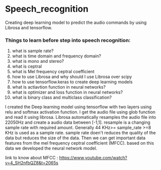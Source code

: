 # Speech_recognition
Creating deep learning model to predict the audio commands by using Librosa and tensorflow.

### Things to learn before step into speech recognition:

  1) what is sample rate?
  2) what is time domain and frequency domain?
  3) what is mono and stereo?
  4) what is ceptral
  5) what is Mel frequency ceptral coefficient
  6) how to use Librosa and why should I use Librosa over scipy
  7) how to use tensorflow.keras to create deep learning models
  8) what is actiavtion function in neural networks?
  9) what is optimizer and loss function in neural networks?
  10) what is binary class and multiclass classification?


I created the Deep learning model using tensorflow with two layers using relu and softmax activation function. I get the audio file using glob function and read it using librosa.
Librosa automatically resamples the audio file into 22050Hz and create a audio data between [-1,1]. resample is a changing sample rate with required amount. 
Generally 44 KHz>= sample_rate >=8 KHz is used as a sample rate. sample rate doen't reduces the quality of the data but reduces the size of the data. 
Then we can get important data features from the mel frequency ceptral coefficient (MFCC). based on this data we developed the neural network model.


link to know about MFCC :
      https://www.youtube.com/watch?v=4_SH2nfbQZ8&t=2065s

